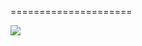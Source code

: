 
=====================

![](http://dl2.joxi.net/drive/2016/10/13/0011/0529/758289/89/f84998ed49.jpg)
